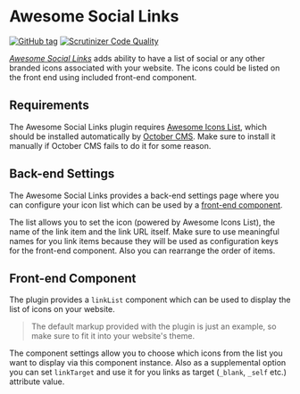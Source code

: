 # Awesome Social Links

[![GitHub tag](https://img.shields.io/github/tag/ginopane/oc-awesomesociallinks-plugin.svg)](https://github.com/GinoPane/oc-awesomesociallinks-plugin)
[![Scrutinizer Code Quality](https://scrutinizer-ci.com/g/GinoPane/oc-awesomesociallinks-plugin/badges/quality-score.png?b=master)](https://scrutinizer-ci.com/g/GinoPane/oc-awesomesociallinks-plugin/?branch=master)

[_Awesome Social Links_](https://octobercms.com/plugin/ginopane-awesomesociallinks) adds ability to have a list of social or any other branded icons associated with your website. The icons could be listed on the front end using included front-end component.

## Requirements

The Awesome Social Links plugin requires [Awesome Icons List](https://octobercms.com/plugin/ginopane-awesomeiconslist), which should be installed automatically by [October CMS](http://octobercms.com/). Make sure to install it manually if October CMS fails to do it for some reason.

## Back-end Settings

The Awesome Social Links provides a back-end settings page where you can configure your icon list which can be used by a [front-end component](#front-end-component).

The list allows you to set the icon (powered by Awesome Icons List), the name of the link item and the link URL itself. Make sure to use meaningful names for you link items because they will be used as configuration keys for the front-end component. Also you can rearrange the order of items.

## Front-end Component

The plugin provides a `linkList` component which can be used to display the list of icons on your website.

> The default markup provided with the plugin is just an example, so make sure to fit it into your website's theme.

The component settings allow you to choose which icons from the list you want to display via this component instance. Also as a supplemental option you can set `linkTarget` and use it for you links as target (`_blank`, `_self` etc.) attribute value.
